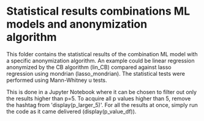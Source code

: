 # Statistical results combinations ML models and anonymization algorithm

This folder contains the statistical results of the combination ML model with a specific anonymization algorithm. An example could be linear regression anonymized by 
the CB algorithm (lin_CB) compared against lasso regression using mondrian (lasso_mondrian). The statistical tests were performed using Mann-Whitney u tests.

This is done in a Jupyter Notebook where it can be chosen to filter out only the results higher than p=5. To acquire all p values higher than 5, remove the hashtag from 'display(p_larger_5)'. For all the results at once, simply run the code as it came delivered (display(p_value_df)). 


